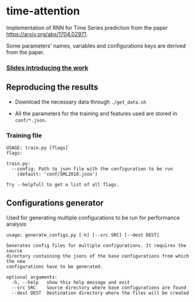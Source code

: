 # time-attention
Implementation of RNN for Time Series prediction from the paper 
https://arxiv.org/abs/1704.02971.

Some parameters' names, variables and configurations keys are
derived from the paper.

### [Slides introducing the work](https://docs.google.com/presentation/d/1GR1pwjtAciHgfgHgF9vj2D-1TbHbkko_8OvTrqWxKGA/edit?usp=sharing)

## Reproducing the results

* Download the necessary data through `./get_data.sh`

* All the parameters for the training and features used are stored in
  `conf/*.json`.

### Training file

```
USAGE: train.py [flags]
flags:

train.py:
  --config: Path to json file with the configuration to be run
    (default: 'conf/SML2010.json')

Try --helpfull to get a list of all flags.
```

## Configurations generator

Used for generating multiple configurations to be run for performance
analysis

```
usage: generate_configs.py [-h] [--src SRC] [--dest DEST]

Generates config files for multiple configurations. It requires the source
directory containing the jsons of the base configurations from which the new
configurations have to be generated.

optional arguments:
  -h, --help   show this help message and exit
  --src SRC    Source directory where base configurations are found
  --dest DEST  Destination directory where the files will be created
```
